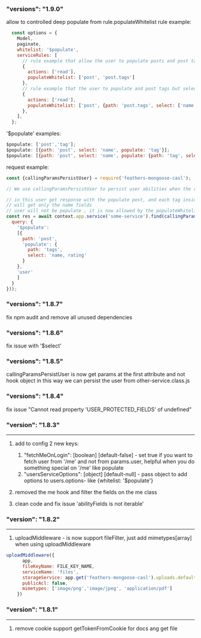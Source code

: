 ### "versions": "1.9.0"
allow to controlled deep populate from rule.populateWhitelist
rule example:
```jsx
  const options = {
    Model,
    paginate,
    whitelist: '$populate',
    serviceRules: [
      // rule example that allow the user to populate posts and post tags
      {
        actions: ['read'],
        populateWhitelist: ['post', 'post.tags']
      },
      // rule example that the user to populate and post tags but select only the tag name
      {
        actions: ['read'],
        populateWhitelist: ['post', {path: 'post.tags', select: ['name']}]
      },
    ],
  };
```

'$populate' examples:
```jsx
$populate: ['post','tag'];
$populate: [{path: 'post', select: 'name', populate: 'tag'}];
$populate: [{path: 'post', select: 'name', populate: {path: 'tag', select: 'name'}];
```
request example:
```jsx
const {callingParamsPersistUser} = require('feathers-mongoose-casl');

// We use callingParamsPersistUser to persist user abilities when the request call from the server

// in this user get response with the populate post, and each tag inside the post will be populate but he
// will get only the name fields
// user will not be populate , it is now allowed by the populateWhitelist
const res = await context.app.service('some-service').find(callingParamsPersistUser(context.params, {
  query: {
    '$populate':
    [{
      path: 'post',
      'populate': {
        path: 'tags',
        select: 'name, rating'
      }
    },
    'user'
    ]
  }
}));

```

### "versions": "1.8.7"
fix npm audit and remove all unused dependencies
### "versions": "1.8.6"
fix issue with '$select'
### "versions": "1.8.5"
callingParamsPersistUser is now get params at the first attribute and not hook object
in this way we can persist the user from other-service.class.js 
### "versions": "1.8.4"
fix issue "Cannot read property 'USER_PROTECTED_FIELDS' of undefined"
### "version": "1.8.3"
--------------------------------------------------------------------------
1. add to config 2 new keys:
   1. "fetchMeOnLogin": [boolean] [default-false] - set true if you want to fetch user from '/me' and not from params.user, helpful when you do something special on '/me' like populate
   2. "usersServiceOptions": [object] [default-null] - pass object to add options to users.options- like {whitelist: '$populate'}

2. removed the me hook and filter the fields on the me class
3. clean code and fix issue 'abilityFields is not iterable'

### "version": "1.8.2"
--------------------------------------------------------------------------
1. uploadMiddleware - is now support fileFilter, just add mimetypes[array] when using uploadMiddleware
```jsx
uploadMiddleware({
      app,
      fileKeyName: FILE_KEY_NAME,
      serviceName: 'files',
      storageService: app.get('feathers-mongoose-casl').uploads.defaultFileService || STORAGE_TYPES['local-private'],
      publicAcl: false,
      mimetypes: ['image/png','image/jpeg', 'application/pdf']
    })
```

### "version": "1.8.1"
--------------------------------------------------------------------------
1. remove cookie support  getTokenFromCookie for docs ang get file